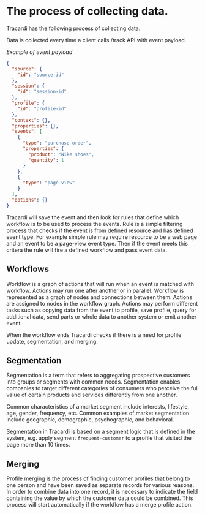 # The process of collecting data.

Tracardi has the following process of collecting data.

Data is collected every time a client calls /track API with event payload.

*Example of event payload*

```json
{
  "source": {
    "id": "source-id"
  },
  "session": {
    "id": "session-id"
  },
  "profile": {
    "id": "profile-id"
  },
  "context": {},
  "properties": {},
  "events": [
    {
      "type": "purchase-order",
      "properties": {
        "product": "Nike shoes",
        "quantity": 1
      }
    },
    {
      "type": "page-view"
    }
  ],
  "options": {}
}
```

Tracardi will save the event and then look for rules that define which workflow is to be used to process the events.
Rule is a simple filtering process that checks if the event is from defined resource and has defined event type. For
example simple rule may require resource to be a web page and an event to be a page-view event type. Then if the event
meets this critera the rule will fire a defined workflow and pass event data.

## Workflows

Workflow is a graph of actions that will run when an event is matched with workflow. Actions may run one after another
or in parallel. Workflow is represented as a graph of nodes and connections between them. Actions are assigned to nodes
in the workflow graph. Actions may perform different tasks such as copying data from the event to profile, save profile,
query for additional data, send parts or whole data to another system or emit another event.

When the workflow ends Tracardi checks if there is a need for profile update, segmentation, and merging.

## Segmentation

Segmentation is a term that refers to aggregating prospective customers into groups or segments with common needs.
Segmentation enables companies to target different categories of consumers who perceive the full value of certain
products and services differently from one another.

Common characteristics of a market segment include interests, lifestyle, age, gender, frequency, etc. Common examples of
market segmentation include geographic, demographic, psychographic, and behavioral.

Segmentation in Tracardi is based on a segment logic that is defined in the system, e.g. apply
segment `frequent-customer` to a profile that visited the page more than 10 times.

## Merging

Profile merging is the process of finding customer profiles that belong to one person and have been saved as separate
records for various reasons. In order to combine data into one record, it is necessary to indicate the field containing
the value by which the customer data could be combined. This process will start automatically if the workflow has a merge
profile action. 